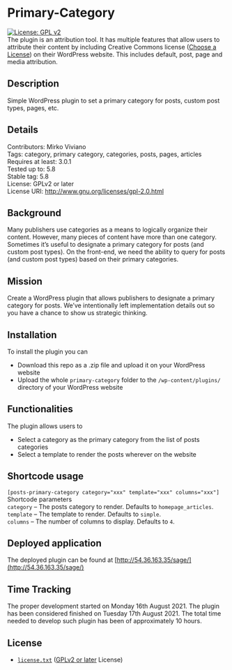 # Primary-Category
[![License: GPL v2](https://img.shields.io/badge/License-GPL%20v2-blue.svg)](https://www.gnu.org/licenses/old-licenses/gpl-2.0.en.html)  
The plugin is an attribution tool. It has multiple features that allow users to
attribute their content by including Creative Commons license ([Choose a
License](https://creativecommons.org/choose/)) on their WordPress website. This
includes default, post, page and media attribution.

## Description
Simple WordPress plugin to set a primary category for posts, custom post types, pages, etc.

## Details
Contributors: Mirko Viviano  
Tags: category, primary category, categories, posts, pages, articles  
Requires at least: 3.0.1  
Tested up to: 5.8  
Stable tag: 5.8  
License: GPLv2 or later  
License URI: http://www.gnu.org/licenses/gpl-2.0.html  
 
## Background
Many publishers use categories as a means to logically organize their content. However, many pieces of content have more than one category. Sometimes it’s useful to designate a primary category for posts (and custom post types). On the front-end, we need the ability to query for posts (and custom post types) based on their primary categories.

## Mission
Create a WordPress plugin that allows publishers to designate a primary category for posts. We’ve intentionally left implementation details out so you have a chance to show us strategic thinking. 

## Installation
To install the plugin you can
* Download this repo as a .zip file and upload it on your WordPress website
* Upload the whole `primary-category` folder to the `/wp-content/plugins/` directory of your WordPress website

## Functionalities
The plugin allows users to
* Select a category as the primary category from the list of posts categories
* Select a template to render the posts wherever on the website

## Shortcode usage
`[posts-primary-category category="xxx" template="xxx" columns="xxx"]`  
Shortcode parameters  
`category` – The posts category to render. Defaults to `homepage_articles`.  
`template` – The template to render. Defaults to `simple`.  
`columns` – The number of columns to display. Defaults to `4`.  

## Deployed application
The deployed plugin can be found at 
[http://54.36.163.35/sage/](http://54.36.163.35/sage/)

## Time Tracking
The proper development started on Monday 16th August 2021. The plugin has been considered finished on Tuesday 17th August 2021. The total time needed to develop such plugin has been of approximately 10 hours. 

## License
* [`license.txt`](license.txt) ([GPLv2 or later][gplv2] License)

[gplv2]: https://opensource.org/licenses/GPL-2.0 "GNU General Public License version 2 | Open Source Initiative"